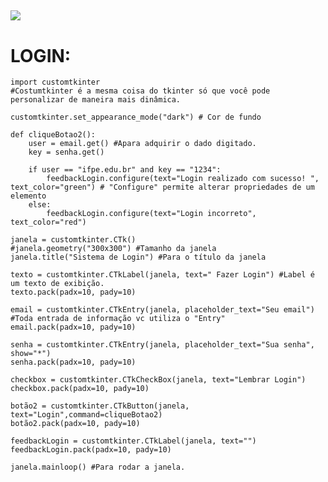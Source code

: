 ##

<img src="https://encrypted-tbn0.gstatic.com/images?q=tbn:ANd9GcRvj-nSZev-z_mo4w5RLXfc2OI5WCWNSRB5aPNuyq4D815WK3AkhMhWiRiT&s=10"/>

##

# LOGIN:
  
    import customtkinter 
    #Costumtkinter é a mesma coisa do tkinter só que você pode personalizar de maneira mais dinâmica.
    
    customtkinter.set_appearance_mode("dark") # Cor de fundo
    
    def cliqueBotao2():
        user = email.get() #Apara adquirir o dado digitado.
        key = senha.get()
    
        if user == "ifpe.edu.br" and key == "1234":
            feedbackLogin.configure(text="Login realizado com sucesso! ", text_color="green") # "Configure" permite alterar propriedades de um elemento
        else:
            feedbackLogin.configure(text="Login incorreto", text_color="red")
    
    janela = customtkinter.CTk()
    #janela.geometry("300x300") #Tamanho da janela
    janela.title("Sistema de Login") #Para o título da janela
    
    texto = customtkinter.CTkLabel(janela, text=" Fazer Login") #Label é um texto de exibição.
    texto.pack(padx=10, pady=10)
    
    email = customtkinter.CTkEntry(janela, placeholder_text="Seu email") #Toda entrada de informação vc utiliza o "Entry"
    email.pack(padx=10, pady=10)
    
    senha = customtkinter.CTkEntry(janela, placeholder_text="Sua senha", show="*")
    senha.pack(padx=10, pady=10)
    
    checkbox = customtkinter.CTkCheckBox(janela, text="Lembrar Login")
    checkbox.pack(padx=10, pady=10)
    
    botão2 = customtkinter.CTkButton(janela, text="Login",command=cliqueBotao2)
    botão2.pack(padx=10, pady=10)
    
    feedbackLogin = customtkinter.CTkLabel(janela, text="")
    feedbackLogin.pack(padx=10, pady=10)
    
    janela.mainloop() #Para rodar a janela. 


##
